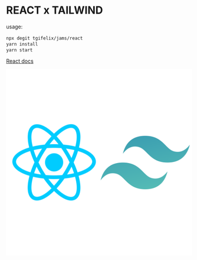 # REACT x TAILWIND

usage:

```shell
npx degit tgifelix/jams/react
yarn install
yarn start
```

[React docs](https://reactjs.org/docs/getting-started.html)

![react x tailwind](./src/logo.svg)
